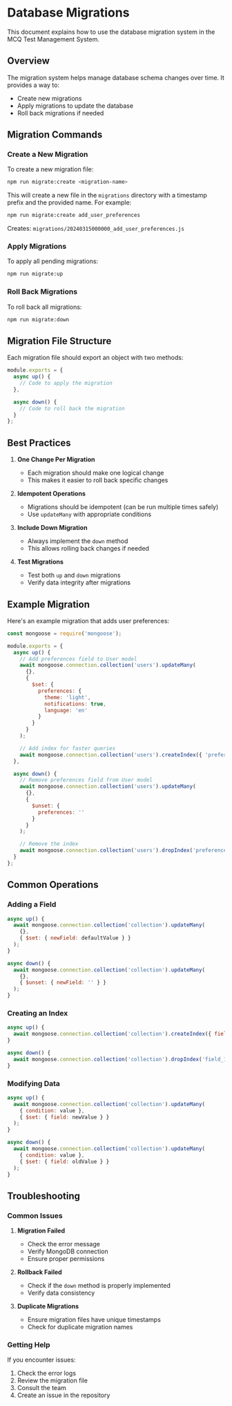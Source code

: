 # Database Migrations

This document explains how to use the database migration system in the MCQ Test Management System.

## Overview

The migration system helps manage database schema changes over time. It provides a way to:
- Create new migrations
- Apply migrations to update the database
- Roll back migrations if needed

## Migration Commands

### Create a New Migration

To create a new migration file:

```bash
npm run migrate:create <migration-name>
```

This will create a new file in the `migrations` directory with a timestamp prefix and the provided name. For example:

```bash
npm run migrate:create add_user_preferences
```

Creates: `migrations/20240315000000_add_user_preferences.js`

### Apply Migrations

To apply all pending migrations:

```bash
npm run migrate:up
```

### Roll Back Migrations

To roll back all migrations:

```bash
npm run migrate:down
```

## Migration File Structure

Each migration file should export an object with two methods:

```javascript
module.exports = {
  async up() {
    // Code to apply the migration
  },

  async down() {
    // Code to roll back the migration
  }
};
```

## Best Practices

1. **One Change Per Migration**
   - Each migration should make one logical change
   - This makes it easier to roll back specific changes

2. **Idempotent Operations**
   - Migrations should be idempotent (can be run multiple times safely)
   - Use `updateMany` with appropriate conditions

3. **Include Down Migration**
   - Always implement the `down` method
   - This allows rolling back changes if needed

4. **Test Migrations**
   - Test both `up` and `down` migrations
   - Verify data integrity after migrations

## Example Migration

Here's an example migration that adds user preferences:

```javascript
const mongoose = require('mongoose');

module.exports = {
  async up() {
    // Add preferences field to User model
    await mongoose.connection.collection('users').updateMany(
      {},
      {
        $set: {
          preferences: {
            theme: 'light',
            notifications: true,
            language: 'en'
          }
        }
      }
    );

    // Add index for faster queries
    await mongoose.connection.collection('users').createIndex({ 'preferences.theme': 1 });
  },

  async down() {
    // Remove preferences field from User model
    await mongoose.connection.collection('users').updateMany(
      {},
      {
        $unset: {
          preferences: ''
        }
      }
    );

    // Remove the index
    await mongoose.connection.collection('users').dropIndex('preferences.theme_1');
  }
};
```

## Common Operations

### Adding a Field

```javascript
async up() {
  await mongoose.connection.collection('collection').updateMany(
    {},
    { $set: { newField: defaultValue } }
  );
}

async down() {
  await mongoose.connection.collection('collection').updateMany(
    {},
    { $unset: { newField: '' } }
  );
}
```

### Creating an Index

```javascript
async up() {
  await mongoose.connection.collection('collection').createIndex({ field: 1 });
}

async down() {
  await mongoose.connection.collection('collection').dropIndex('field_1');
}
```

### Modifying Data

```javascript
async up() {
  await mongoose.connection.collection('collection').updateMany(
    { condition: value },
    { $set: { field: newValue } }
  );
}

async down() {
  await mongoose.connection.collection('collection').updateMany(
    { condition: value },
    { $set: { field: oldValue } }
  );
}
```

## Troubleshooting

### Common Issues

1. **Migration Failed**
   - Check the error message
   - Verify MongoDB connection
   - Ensure proper permissions

2. **Rollback Failed**
   - Check if the `down` method is properly implemented
   - Verify data consistency

3. **Duplicate Migrations**
   - Ensure migration files have unique timestamps
   - Check for duplicate migration names

### Getting Help

If you encounter issues:
1. Check the error logs
2. Review the migration file
3. Consult the team
4. Create an issue in the repository 